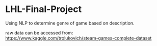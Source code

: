 # LHL-Final-Project
Using NLP to determine genre of game based on description.

raw data can be accessed from: https://www.kaggle.com/trolukovich/steam-games-complete-dataset
